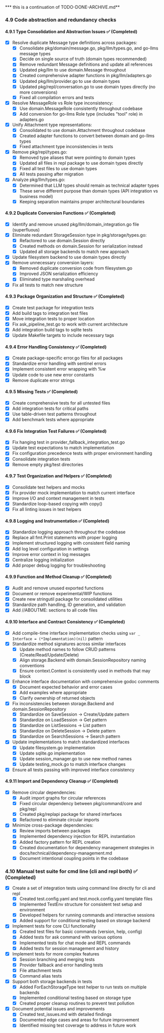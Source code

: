 *** this is a continuation of TODO-DONE-ARCHIVE.md**
### 4.9 Code abstraction and redundancy checks

#### 4.9.1 Type Consolidation and Abstraction Issues ✅ (Completed)
  - [x] Resolve duplicate Message type definitions across packages:
    - [x] Consolidate pkg/domain/message.go, pkg/llm/types.go, and go-llms message types
    - [x] Decide on single source of truth (domain types recommended)
    - [x] Remove redundant Message definitions and update all references
    - [x] Updated pkg/llm to use domain.Message throughout
    - [x] Created comprehensive adapter functions in pkg/llm/adapters.go
    - [x] Updated pkg/llm/provider.go to use domain types
    - [x] Updated pkg/repl/conversation.go to use domain types directly (no more conversions)
    - [x] Fixed all compilation errors and tests
  - [x] Resolve MessageRole vs Role type inconsistency:
    - [x] Use domain.MessageRole consistently throughout codebase
    - [x] Add conversion for go-llms Role type (includes "tool" role) in adapters.go
  - [x] Unify Attachment type representations:
    - [x] Consolidated to use domain.Attachment throughout codebase
    - [x] Created adapter functions to convert between domain and go-llms types
    - [x] Fixed attachment type inconsistencies in tests
  - [x] Remove pkg/repl/types.go:
    - [x] Removed type aliases that were pointing to domain types
    - [x] Updated all files in repl package to use domain types directly
    - [x] Fixed all test files to use domain types
    - [x] All tests passing after migration
  - [x] Analyze pkg/llm/types.go:
    - [x] Determined that LLM types should remain as technical adapter types
    - [x] These serve different purpose than domain types (API integration vs business model)
    - [x] Keeping separation maintains proper architectural boundaries

#### 4.9.2 Duplicate Conversion Functions ✅ (Completed)
  - [x] Identify and remove unused pkg/llm/domain_integration.go file (superfluous)
  - [x] Eliminate redundant StorageSession type in pkg/storage/types.go:
    - [x] Refactored to use domain.Session directly
    - [x] Created methods on domain.Session for serialization instead
    - [x] Updated all storage backends to match new approach
  - [x] Update filesystem backend to use domain types directly
  - [x] Remove unnecessary conversion layers:
    - [x] Removed duplicate conversion code from filesystem.go
    - [x] Improved JSON serialization efficiency
    - [x] Eliminated type marshaling overhead
  - [x] Fix all tests to match new structure

#### 4.9.3 Package Organization and Structure ✅ (Completed)
  - [x] Create test package for integration tests
  - [x] Add build tags to integration test files
  - [x] Move integration tests to proper location
  - [x] Fix ask_pipeline_test.go to work with current architecture
  - [x] Add integration build tags to sqlite tests
  - [x] Update Makefile targets to include necessary tags

#### 4.9.4 Error Handling Consistency ✅ (Completed)
  - [x] Create package-specific error.go files for all packages
  - [x] Standardize error handling with sentinel errors
  - [x] Implement consistent error wrapping with %w
  - [x] Update code to use new error constants
  - [x] Remove duplicate error strings

#### 4.9.5 Missing Tests ✅ (Completed)
  - [x] Create comprehensive tests for all untested files
  - [x] Add integration tests for critical paths
  - [x] Use table-driven test patterns throughout
  - [x] Add benchmark tests where appropriate

#### 4.9.6 Fix Integration Test Failures ✅ (Completed)
  - [x] Fix hanging test in provider_fallback_integration_test.go
  - [x] Update test expectations to match implementation
  - [x] Fix configuration precedence tests with proper environment handling
  - [x] Consolidate integration tests
  - [x] Remove empty pkg/test directories

#### 4.9.7 Test Organization and Helpers ✅ (Completed)
  - [x] Consolidate test helpers and mocks
  - [x] Fix provider mock implementation to match current interface
  - [x] Improve I/O and context management in tests
  - [x] Standardize loop-based copying with copy()
  - [x] Fix all linting issues in test helpers

#### 4.9.8 Logging and Instrumentation ✅ (Completed)
  - [x] Standardize logging approach throughout the codebase
  - [x] Replace all fmt.Print statements with proper logging
  - [x] Implement structured logging with consistent field naming
  - [x] Add log level configuration in settings
  - [x] Improve error context in log messages
  - [x] Centralize logging initialization
  - [x] Add proper debug logging for troubleshooting

#### 4.9.9 Function and Method Cleanup ✅ (Completed)
  - [x] Audit and remove unused exported functions
  - [x] Document or remove experimental/WIP functions
  - [x] Create new stringutil package for consolidated utilities
  - [x] Standardize path handling, ID generation, and validation
  - [x] Add //ABOUTME: sections to all code files

#### 4.9.10 Interface and Contract Consistency ✅ (Completed)
  - [x] Add compile-time interface implementation checks using `var _ Interface = (*Implementation)(nil)` pattern
  - [x] Standardize method signatures across similar interfaces
    - [x] Update method names to follow CRUD patterns (Create/Read/Update/Delete)
    - [x] Align storage.Backend with domain.SessionRepository naming conventions
    - [x] Ensure context.Context is consistently used in methods that may block
  - [x] Enhance interface documentation with comprehensive godoc comments
    - [x] Document expected behavior and error cases
    - [x] Add examples where appropriate
    - [x] Clarify ownership of returned objects
  - [x] Fix inconsistencies between storage.Backend and domain.SessionRepository
    - [x] Standardize on SaveSession -> Create/Update pattern
    - [x] Standardize on LoadSession -> Get pattern
    - [x] Standardize on ListSessions -> List pattern
    - [x] Standardize on DeleteSession -> Delete pattern
    - [x] Standardize on SearchSessions -> Search pattern
  - [x] Update implementations to match standardized interfaces
    - [x] Update filesystem.go implementation
    - [x] Update sqlite.go implementation
    - [x] Update session_manager.go to use new method names
    - [x] Update testing_mock.go to match interface changes
  - [x] Ensure all tests passing with improved interface consistency

#### 4.9.11 Import and Dependency Cleanup ✅ (Completed)
  - [x] Remove circular dependencies:
    - [x] Audit import graphs for circular references
    - [x] Fixed circular dependency between pkg/command/core and pkg/repl
    - [x] Created pkg/replapi package for shared interfaces
    - [x] Refactored to eliminate circular imports
  - [x] Minimize cross-package dependencies:
    - [x] Review imports between packages
    - [x] Implemented dependency injection for REPL instantiation
    - [x] Added factory pattern for REPL creation
    - [x] Created documentation for dependency management strategies in docs/technical/dependency-management.md
    - [x] Document intentional coupling points in the codebase

### 4.10 Manual test suite for cmd line (cli and repl both) ✅ (Completed)
  - [x] Create a set of integration tests using command line directly for cli and repl
    - [x] Created test.config.yaml and test.mock.config.yaml template files
    - [x] Implemented TestEnv structure for consistent test setup and environment
    - [x] Developed helpers for running commands and interactive sessions
    - [x] Added support for conditional testing based on storage backend
  - [x] Implement tests for core CLI functionality
    - [x] Created test files for basic commands (version, help, config)
    - [x] Added tests for ask command with various options
    - [x] Implemented tests for chat mode and REPL commands
    - [x] Added tests for session management and history
  - [x] Implement tests for more complex features
    - [x] Session branching and merging tests
    - [x] Provider fallback and error handling tests
    - [x] File attachment tests
    - [x] Command alias tests
  - [x] Support both storage backends in tests
    - [x] Added ForEachStorageType test helper to run tests on multiple backends
    - [x] Implemented conditional testing based on storage type
    - [x] Created proper cleanup routines to prevent test pollution
  - [x] Document potential issues and improvements
    - [x] Created test_issues.md with detailed findings
    - [x] Documented edge cases and areas for future improvement
    - [x] Identified missing test coverage to address in future work